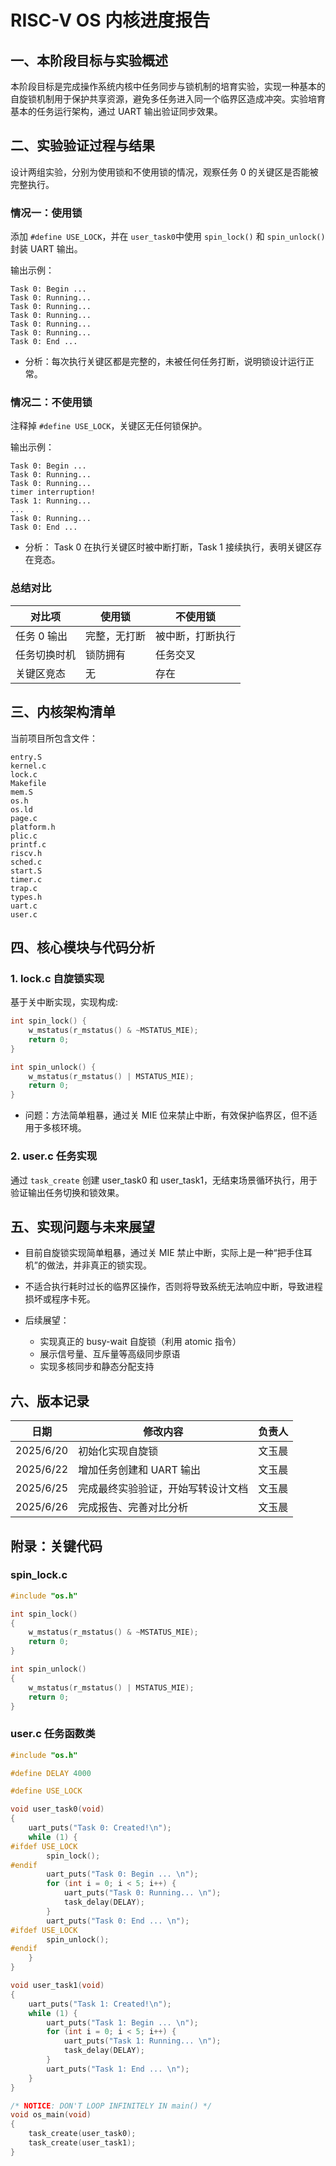 # RISC-V OS 内核进度报告

## 一、本阶段目标与实验概述

本阶段目标是完成操作系统内核中任务同步与锁机制的培育实验，实现一种基本的自旋锁机制用于保护共享资源，避免多任务进入同一个临界区造成冲突。实验培育基本的任务运行架构，通过 UART 输出验证同步效果。

## 二、实验验证过程与结果

设计两组实验，分别为使用锁和不使用锁的情况，观察任务 0 的关键区是否能被完整执行。

### 情况一：使用锁

添加 `#define USE_LOCK`，并在 `user_task0`中使用 `spin_lock()` 和 `spin_unlock()` 封装 UART 输出。

输出示例：

```
Task 0: Begin ...
Task 0: Running...
Task 0: Running...
Task 0: Running...
Task 0: Running...
Task 0: Running...
Task 0: End ...
```

* 分析：每次执行关键区都是完整的，未被任何任务打断，说明锁设计运行正常。

### 情况二：不使用锁

注释掉 `#define USE_LOCK`，关键区无任何锁保护。

输出示例：

```
Task 0: Begin ...
Task 0: Running...
Task 0: Running...
timer interruption!
Task 1: Running...
...
Task 0: Running...
Task 0: End ...
```

* 分析： Task 0 在执行关键区时被中断打断，Task 1 接续执行，表明关键区存在竞态。

### 总结对比

| 对比项     | 使用锁    | 不使用锁     |
| ------- | ------ | -------- |
| 任务 0 输出 | 完整，无打断 | 被中断，打断执行 |
| 任务切换时机  | 锁防拥有   | 任务交叉     |
| 关键区竞态   | 无      | 存在       |

## 三、内核架构清单

当前项目所包含文件：

```
entry.S
kernel.c
lock.c
Makefile
mem.S
os.h
os.ld
page.c
platform.h
plic.c
printf.c
riscv.h
sched.c
start.S
timer.c
trap.c
types.h
uart.c
user.c
```

## 四、核心模块与代码分析

### 1. lock.c 自旋锁实现

基于关中断实现，实现构成:

```c
int spin_lock() {
    w_mstatus(r_mstatus() & ~MSTATUS_MIE);
    return 0;
}

int spin_unlock() {
    w_mstatus(r_mstatus() | MSTATUS_MIE);
    return 0;
}
```

* 问题：方法简单粗暴，通过关 MIE 位来禁止中断，有效保护临界区，但不适用于多核环境。

### 2. user.c 任务实现

通过 `task_create` 创建 user\_task0 和 user\_task1，无结束场景循环执行，用于验证输出任务切换和锁效果。

## 五、实现问题与未来展望

* 目前自旋锁实现简单粗暴，通过关 MIE 禁止中断，实际上是一种“把手住耳机”的做法，并非真正的锁实现。
* 不适合执行耗时过长的临界区操作，否则将导致系统无法响应中断，导致进程损坏或程序卡死。
* 后续展望：

  * 实现真正的 busy-wait 自旋锁（利用 atomic 指令）
  * 展示信号量、互斥量等高级同步原语
  * 实现多核同步和静态分配支持

## 六、版本记录

| 日期        | 修改内容              | 负责人 |
| --------- | ----------------- | --- |
| 2025/6/20 | 初始化实现自旋锁          | 文玉晨 |
| 2025/6/22 | 增加任务创建和 UART 输出   | 文玉晨 |
| 2025/6/25 | 完成最终实验验证，开始写转设计文档 | 文玉晨 |
| 2025/6/26 | 完成报告、完善对比分析       | 文玉晨 |

## 附录：关键代码

### spin\_lock.c

```c
#include "os.h"

int spin_lock()
{
	w_mstatus(r_mstatus() & ~MSTATUS_MIE);
	return 0;
}

int spin_unlock()
{
	w_mstatus(r_mstatus() | MSTATUS_MIE);
	return 0;
}
```

### user.c 任务函数类

```c
#include "os.h"

#define DELAY 4000

#define USE_LOCK

void user_task0(void)
{
	uart_puts("Task 0: Created!\n");
	while (1) {
#ifdef USE_LOCK
		spin_lock();
#endif
		uart_puts("Task 0: Begin ... \n");
		for (int i = 0; i < 5; i++) {
			uart_puts("Task 0: Running... \n");
			task_delay(DELAY);
		}
		uart_puts("Task 0: End ... \n");
#ifdef USE_LOCK
		spin_unlock();
#endif
	}
}

void user_task1(void)
{
	uart_puts("Task 1: Created!\n");
	while (1) {
		uart_puts("Task 1: Begin ... \n");
		for (int i = 0; i < 5; i++) {
			uart_puts("Task 1: Running... \n");
			task_delay(DELAY);
		}
		uart_puts("Task 1: End ... \n");
	}
}

/* NOTICE: DON'T LOOP INFINITELY IN main() */
void os_main(void)
{
	task_create(user_task0);
	task_create(user_task1);
}

```

